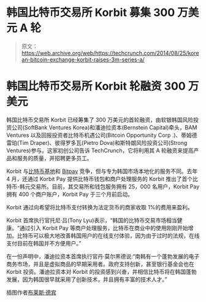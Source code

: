 # 韩国比特币交易所 Korbit 募集 300 万美元 A 轮 

> 原文：<https://web.archive.org/web/https://techcrunch.com/2014/08/25/korean-bitcoin-exchange-korbit-raises-3m-series-a/>

# 韩国比特币交易所 Korbit 轮融资 300 万美元

韩国比特币交易所 Korbit 已经筹集了 300 万美元的首轮融资，由软银韩国风险投资公司(SoftBank Ventures Korea)和潘迪拉资本(Bernstein Capital)牵头，BAM Ventures 以及回报投资者比特币机遇公司(Bitcoin Opportunity Corp .)、蒂姆德雷珀(Tim Draper)、彼得罗多瓦(Pietro Dova)和斯特朗风险投资公司(Strong Ventures)参与。这家初创公司告诉 TechCrunch，它将利用其 A 轮融资来提高产品和服务的质量，并招聘更多员工。

Korbit 与[比特币基地](https://web.archive.org/web/20230115064156/https://coinbase.com/)和 [Bitpay](https://web.archive.org/web/20230115064156/https://bitpay.com/) 竞争，但与专为韩国市场本地化的服务不同。去年 4 月，还通过 Korbit Pay 提供比特币钱包和商户处理服务的 Korbit 推出了首个比特币-韩元交易所。目前，其交易所和钱包服务拥有 25，000 名用户，Korbit Pay 拥有 400 个商户账户，Korbit Pay 于三个月前启动。

Korbit 通过向希望将比特币支付转换为法定货币的商家收取 1%的费用来盈利。

Korbit 首席执行官托尼·吕(Tony Lyu)表示，“韩国的比特币交易市场相当健康。“通过引入 Korbit Pay 等商户处理服务，比特币在商业中的使用刚刚开始增加。比特币可以极大地改善韩国用户的在线支付体验，因为由于过时的法规，在线支付目前在韩国并不方便用户。”

在一份声明中，潘迪拉资本首席执行官丹·莫尔黑德说:“南韩有一个蓬勃发展的电子商务市场，并且是虚拟商品的早期采用者。政府支持创新，甚至银行基金会也在 Korbit 投资。潘迪拉资本对 Korbit 的投资感到兴奋，并相信比特币将在韩国蓬勃发展，因为韩国很早就采用了创新技术，并且拥有丰富的技术人才。”

插图作者[布莱斯·德宾](https://web.archive.org/web/20230115064156/http://brycedurbin.com/)